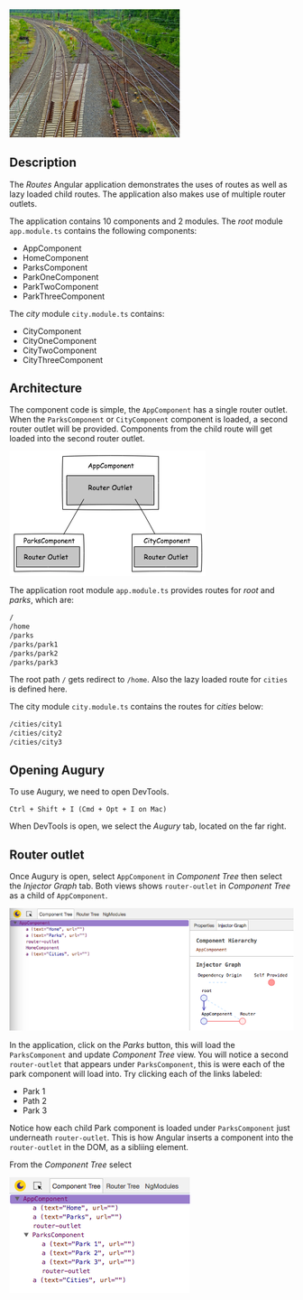 <img src="images/rail-tracks.jpg" width="60%">

## Description

The _Routes_ Angular application demonstrates the uses of routes as well as lazy loaded child routes. The application also makes use of multiple router outlets.

The application contains 10 components and 2 modules. The _root_ module `app.module.ts` contains the following components:

* AppComponent
* HomeComponent
* ParksComponent
* ParkOneComponent
* ParkTwoComponent
* ParkThreeComponent

The _city_ module `city.module.ts` contains:

* CityComponent
* CityOneComponent
* CityTwoComponent
* CityThreeComponent

## Architecture

The component code is simple, the `AppComponent` has a single router outlet. When the `ParksComponent` or `CityComponent` component is loaded, a second router outlet will be provided. Components from the child route will get loaded into the second router outlet.

<img src="images/router-outlet.png">

The application root module `app.module.ts` provides routes for _root_ and _parks_, which are:

```
/
/home
/parks
/parks/park1
/parks/park2
/parks/park3
```

The root path `/` gets redirect to `/home`. Also the lazy loaded route for `cities` is defined here.

The city module `city.module.ts` contains the routes for _cities_ below:

```
/cities/city1
/cities/city2
/cities/city3
```

## Opening Augury

To use Augury, we need to open DevTools.

```
Ctrl + Shift + I (Cmd + Opt + I on Mac)
```

When DevTools is open, we select the _Augury_ tab, located on the far right.

## Router outlet

Once Augury is open, select `AppComponent` in _Component Tree_ then select the _Injector Graph_ tab. Both views shows `router-outlet` in _Component Tree_ as a child of `AppComponent`.

![Image Component Tree](images/routes-ct.png)

In the application, click on the _Parks_ button, this will load the `ParksComponent` and update _Component Tree_ view. You will notice a second `router-outlet` that appears under `ParksComponent`, this is were each of the park component will load into. Try clicking each of the links labeled:

* Park 1
* Path 2
* Park 3

Notice how each child Park component is loaded under `ParksComponent` just underneath `router-outlet`. This is how Angular inserts a component into the `router-outlet` in the DOM, as a sibliing element.

From the _Component Tree_ select

![Images Routes Parks](images/routes-parks.png)

